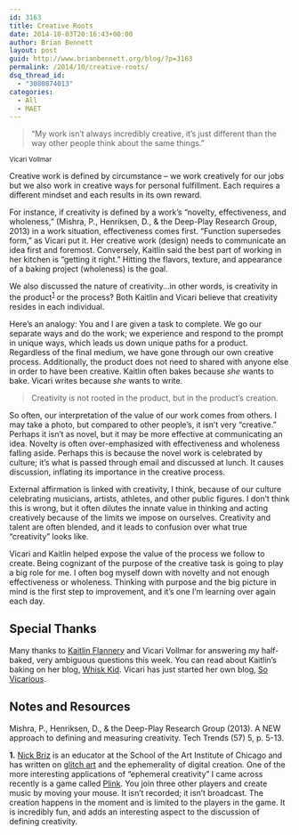 ```yaml
---
id: 3163
title: Creative Roots
date: 2014-10-03T20:16:43+00:00
author: Brian Bennett
layout: post
guid: http://www.brianbennett.org/blog/?p=3163
permalink: /2014/10/creative-roots/
dsq_thread_id:
  - "3080874013"
categories:
  - All
  - MAET
---
```

<blockquote class="pullquote">
  <p>
    &#8220;My work isn&#8217;t always incredibly creative, it&#8217;s just different than the way other people think about the same things.&#8221;
  </p>
</blockquote>

<small>Vicari Vollmar</small>

Creative work is defined by circumstance &#8211; we work creatively for our jobs but we also work in creative ways for personal fulfillment. Each requires a different mindset and each results in its own reward.

For instance, if creativity is defined by a work&#8217;s &#8220;novelty, effectiveness, and wholeness,&#8221; (Mishra, P., Henriksen, D., & the Deep-Play Research Group, 2013) in a work situation, effectiveness comes first. &#8220;Function supersedes form,&#8221; as Vicari put it. Her creative work (design) needs to communicate an idea first and foremost. Conversely, Kaitlin said the best part of working in her kitchen is &#8220;getting it right.&#8221; Hitting the flavors, texture, and appearance of a baking project (wholeness) is the goal.

We also discussed the nature of creativity&#8230;in other words, is creativity in the product<sup><a href="#foot1">1</a></sup> or the process? Both Kaitlin and Vicari believe that creativity resides in each individual.

Here&#8217;s an analogy: You and I are given a task to complete. We go our separate ways and do the work; we experience and respond to the prompt in unique ways, which leads us down unique paths for a product. Regardless of the final medium, we have gone through our own creative process. Additionally, the product does not need to shared with anyone else in order to have been creative. Kaitlin often bakes because _she_ wants to bake. Vicari writes because _she_ wants to write.

<blockquote class="pullquote">
  <p>
    Creativity is not rooted in the product, but in the product&#8217;s creation.
  </p>
</blockquote>

So often, our interpretation of the value of our work comes from others. I may take a photo, but compared to other people&#8217;s, it isn&#8217;t very &#8220;creative.&#8221; Perhaps it isn&#8217;t as novel, but it may be more effective at communicating an idea. Novelty is often over-emphasized with effectiveness and wholeness falling aside. Perhaps this is because the novel work is celebrated by culture; it&#8217;s what is passed through email and discussed at lunch. It causes discussion, inflating its importance in the creative process.

External affirmation is linked with creativity, I think, because of our culture celebrating musicians, artists, athletes, and other public figures. I don&#8217;t think this is wrong, but it often dilutes the innate value in thinking and acting creatively because of the limits we impose on ourselves. Creativity and talent are often blended, and it leads to confusion over what true &#8220;creativity&#8221; looks like.

Vicari and Kaitlin helped expose the value of the process we follow to create. Being cognizant of the purpose of the creative task is going to play a big role for me. I often bog myself down with novelty and not enough effectiveness or wholeness. Thinking with purpose and the big picture in mind is the first step to improvement, and it&#8217;s one I&#8217;m learning over again each day.

## Special Thanks

Many thanks to [Kaitlin Flannery](http://www.twitter.com/whiskkid) and Vicari Vollmar for answering my half-baked, very ambiguous questions this week. You can read about Kaitlin&#8217;s baking on her blog, [Whisk Kid](http://www.whisk-kid.com/). Vicari has just started her own blog, [So Vicarious](http://sovicarious.com/).

## Notes and Resources

Mishra, P., Henriksen, D., & the Deep-Play Research Group (2013). A NEW approach to defining and measuring creativity. Tech Trends (57) 5, p. 5-13.

<div id="foot1">
  <b>1.</b> <a href="http://nickbriz.com/info.html">Nick Briz</a> is an educator at the School of the Art Institute of Chicago and has written on <a href="http://nickbriz.com/glitchcodectutorial/files/GlitchCodecTutorial.pdf">glitch art</a> and the ephemerality of digital creation. One of the more interesting applications of &#8220;ephemeral creativity&#8221; I came across recently is a game called <a href="http://labs.dinahmoe.com/plink/" target="blank">Plink</a>. You join three other players and create music by moving your mouse. It isn&#8217;t recorded; it isn&#8217;t broadcast. The creation happens in the moment and is limited to the players in the game. It is incredibly fun, and adds an interesting aspect to the discussion of defining creativity.
</div>